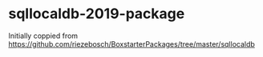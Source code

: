 # sqllocaldb-2019-package

Initially coppied from https://github.com/riezebosch/BoxstarterPackages/tree/master/sqllocaldb
